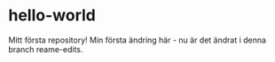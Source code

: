 # hello-world
Mitt första repository!
Min första ändring här - nu är det ändrat i denna branch reame-edits.
